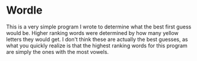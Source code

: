 # Wordle

This is a very simple program I wrote to determine what the best first guess would be. Higher ranking words were determined by how many yellow letters they would get. I don't think these are actually the best guesses, as what you quickly realize is that the highest ranking words for this program are simply the ones with the most vowels.
